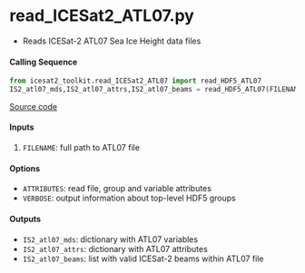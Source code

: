 read_ICESat2_ATL07.py
=====================

 - Reads ICESat-2 ATL07 Sea Ice Height data files  

#### Calling Sequence
```python
from icesat2_toolkit.read_ICESat2_ATL07 import read_HDF5_ATL07
IS2_atl07_mds,IS2_atl07_attrs,IS2_atl07_beams = read_HDF5_ATL07(FILENAME)
```
[Source code](https://github.com/tsutterley/read-ICESat-2/blob/main/icesat2_toolkit/read_ICESat2_ATL07.py)  

#### Inputs
 1. `FILENAME`: full path to ATL07 file

#### Options
 - `ATTRIBUTES`: read file, group and variable attributes
 - `VERBOSE`: output information about top-level HDF5 groups

#### Outputs
 - `IS2_atl07_mds`: dictionary with ATL07 variables
 - `IS2_atl07_attrs`: dictionary with ATL07 attributes
 - `IS2_atl07_beams`: list with valid ICESat-2 beams within ATL07 file
